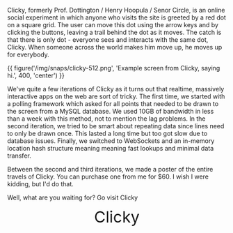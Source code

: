 Clicky, formerly Prof. Dottington / Henry Hoopula / Senor Circle, is an online
social experiment in which anyone who visits the site is greeted by a red dot
on a square grid.  The user can move this dot using the arrow keys and by
clicking the buttons, leaving a trail behind the dot as it moves.  The catch is
that there is only dot - everyone sees and interacts with the same dot, Clicky.
When someone across the world makes him move up, he moves up for everybody.

{{ figure('/img/snaps/clicky-512.png', 'Example screen from Clicky, saying hi.', 400, 'center') }}

We've quite a few iterations of Clicky as it turns out that realtime, massively
interactive apps on the web are sort of tricky.  The first time, we started
with a polling framework which asked for all points that needed to be drawn to
the screen from a MySQL database.  We used 10GB of bandwidth in less than a
week with this method, not to mention the lag problems.  In the second
iteration, we tried to be smart about repeating data since lines need to only
be drawn once.  This lasted a long time but too got slow due to database
issues.  Finally, we switched to WebSockets and an in-memory location hash
structure meaning meaning fast lookups and minimal data transfer.  

Between the second and third iterations, we made a poster of the entire travels
of Clicky.  You can purchase one from me for \$60.  I wish I were kidding, but
I'd do that.

Well, what are you waiting for? Go visit Clicky

<a style='text-decoration: none; font-size: 36px; display:block; text-align: center;' href='http://mattbierbaum.com'>Clicky</a>

